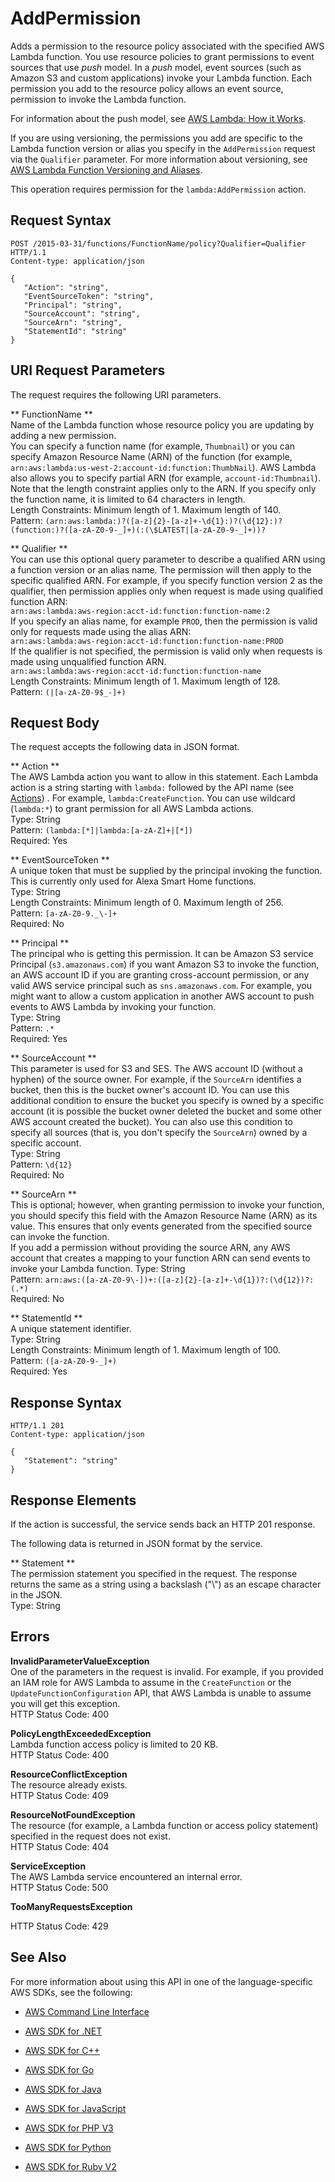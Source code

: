 # AddPermission<a name="API_AddPermission"></a>

Adds a permission to the resource policy associated with the specified AWS Lambda function\. You use resource policies to grant permissions to event sources that use *push* model\. In a *push* model, event sources \(such as Amazon S3 and custom applications\) invoke your Lambda function\. Each permission you add to the resource policy allows an event source, permission to invoke the Lambda function\. 

For information about the push model, see [AWS Lambda: How it Works](http://docs.aws.amazon.com/lambda/latest/dg/lambda-introduction.html)\. 

If you are using versioning, the permissions you add are specific to the Lambda function version or alias you specify in the `AddPermission` request via the `Qualifier` parameter\. For more information about versioning, see [AWS Lambda Function Versioning and Aliases](http://docs.aws.amazon.com/lambda/latest/dg/versioning-aliases.html)\. 

This operation requires permission for the `lambda:AddPermission` action\.

## Request Syntax<a name="API_AddPermission_RequestSyntax"></a>

```
POST /2015-03-31/functions/FunctionName/policy?Qualifier=Qualifier HTTP/1.1
Content-type: application/json

{
   "Action": "string",
   "EventSourceToken": "string",
   "Principal": "string",
   "SourceAccount": "string",
   "SourceArn": "string",
   "StatementId": "string"
}
```

## URI Request Parameters<a name="API_AddPermission_RequestParameters"></a>

The request requires the following URI parameters\.

 ** FunctionName **   
Name of the Lambda function whose resource policy you are updating by adding a new permission\.  
 You can specify a function name \(for example, `Thumbnail`\) or you can specify Amazon Resource Name \(ARN\) of the function \(for example, `arn:aws:lambda:us-west-2:account-id:function:ThumbNail`\)\. AWS Lambda also allows you to specify partial ARN \(for example, `account-id:Thumbnail`\)\. Note that the length constraint applies only to the ARN\. If you specify only the function name, it is limited to 64 characters in length\.   
Length Constraints: Minimum length of 1\. Maximum length of 140\.  
Pattern: `(arn:aws:lambda:)?([a-z]{2}-[a-z]+-\d{1}:)?(\d{12}:)?(function:)?([a-zA-Z0-9-_]+)(:(\$LATEST|[a-zA-Z0-9-_]+))?` 

 ** Qualifier **   
You can use this optional query parameter to describe a qualified ARN using a function version or an alias name\. The permission will then apply to the specific qualified ARN\. For example, if you specify function version 2 as the qualifier, then permission applies only when request is made using qualified function ARN:  
 `arn:aws:lambda:aws-region:acct-id:function:function-name:2`   
If you specify an alias name, for example `PROD`, then the permission is valid only for requests made using the alias ARN:  
 `arn:aws:lambda:aws-region:acct-id:function:function-name:PROD`   
If the qualifier is not specified, the permission is valid only when requests is made using unqualified function ARN\.  
 `arn:aws:lambda:aws-region:acct-id:function:function-name`   
Length Constraints: Minimum length of 1\. Maximum length of 128\.  
Pattern: `(|[a-zA-Z0-9$_-]+)` 

## Request Body<a name="API_AddPermission_RequestBody"></a>

The request accepts the following data in JSON format\.

 ** Action **   
The AWS Lambda action you want to allow in this statement\. Each Lambda action is a string starting with `lambda:` followed by the API name \(see [Actions](http://docs.aws.amazon.com/lambda/latest/dg/API_Operations.html)\) \. For example, `lambda:CreateFunction`\. You can use wildcard \(`lambda:*`\) to grant permission for all AWS Lambda actions\.   
Type: String  
Pattern: `(lambda:[*]|lambda:[a-zA-Z]+|[*])`   
Required: Yes

 ** EventSourceToken **   
A unique token that must be supplied by the principal invoking the function\. This is currently only used for Alexa Smart Home functions\.  
Type: String  
Length Constraints: Minimum length of 0\. Maximum length of 256\.  
Pattern: `[a-zA-Z0-9._\-]+`   
Required: No

 ** Principal **   
The principal who is getting this permission\. It can be Amazon S3 service Principal \(`s3.amazonaws.com`\) if you want Amazon S3 to invoke the function, an AWS account ID if you are granting cross\-account permission, or any valid AWS service principal such as `sns.amazonaws.com`\. For example, you might want to allow a custom application in another AWS account to push events to AWS Lambda by invoking your function\.   
Type: String  
Pattern: `.*`   
Required: Yes

 ** SourceAccount **   
This parameter is used for S3 and SES\. The AWS account ID \(without a hyphen\) of the source owner\. For example, if the `SourceArn` identifies a bucket, then this is the bucket owner's account ID\. You can use this additional condition to ensure the bucket you specify is owned by a specific account \(it is possible the bucket owner deleted the bucket and some other AWS account created the bucket\)\. You can also use this condition to specify all sources \(that is, you don't specify the `SourceArn`\) owned by a specific account\.   
Type: String  
Pattern: `\d{12}`   
Required: No

 ** SourceArn **   
This is optional; however, when granting permission to invoke your function, you should specify this field with the Amazon Resource Name \(ARN\) as its value\. This ensures that only events generated from the specified source can invoke the function\.  
If you add a permission without providing the source ARN, any AWS account that creates a mapping to your function ARN can send events to invoke your Lambda function\.
Type: String  
Pattern: `arn:aws:([a-zA-Z0-9\-])+:([a-z]{2}-[a-z]+-\d{1})?:(\d{12})?:(.*)`   
Required: No

 ** StatementId **   
A unique statement identifier\.  
Type: String  
Length Constraints: Minimum length of 1\. Maximum length of 100\.  
Pattern: `([a-zA-Z0-9-_]+)`   
Required: Yes

## Response Syntax<a name="API_AddPermission_ResponseSyntax"></a>

```
HTTP/1.1 201
Content-type: application/json

{
   "Statement": "string"
}
```

## Response Elements<a name="API_AddPermission_ResponseElements"></a>

If the action is successful, the service sends back an HTTP 201 response\.

The following data is returned in JSON format by the service\.

 ** Statement **   
The permission statement you specified in the request\. The response returns the same as a string using a backslash \("\\"\) as an escape character in the JSON\.  
Type: String

## Errors<a name="API_AddPermission_Errors"></a>

 **InvalidParameterValueException**   
One of the parameters in the request is invalid\. For example, if you provided an IAM role for AWS Lambda to assume in the `CreateFunction` or the `UpdateFunctionConfiguration` API, that AWS Lambda is unable to assume you will get this exception\.  
HTTP Status Code: 400

 **PolicyLengthExceededException**   
Lambda function access policy is limited to 20 KB\.  
HTTP Status Code: 400

 **ResourceConflictException**   
The resource already exists\.  
HTTP Status Code: 409

 **ResourceNotFoundException**   
The resource \(for example, a Lambda function or access policy statement\) specified in the request does not exist\.  
HTTP Status Code: 404

 **ServiceException**   
The AWS Lambda service encountered an internal error\.  
HTTP Status Code: 500

 **TooManyRequestsException**   
   
HTTP Status Code: 429

## See Also<a name="API_AddPermission_SeeAlso"></a>

For more information about using this API in one of the language\-specific AWS SDKs, see the following:

+  [AWS Command Line Interface](http://docs.aws.amazon.com/goto/aws-cli/lambda-2015-03-31/AddPermission) 

+  [AWS SDK for \.NET](http://docs.aws.amazon.com/goto/DotNetSDKV3/lambda-2015-03-31/AddPermission) 

+  [AWS SDK for C\+\+](http://docs.aws.amazon.com/goto/SdkForCpp/lambda-2015-03-31/AddPermission) 

+  [AWS SDK for Go](http://docs.aws.amazon.com/goto/SdkForGoV1/lambda-2015-03-31/AddPermission) 

+  [AWS SDK for Java](http://docs.aws.amazon.com/goto/SdkForJava/lambda-2015-03-31/AddPermission) 

+  [AWS SDK for JavaScript](http://docs.aws.amazon.com/goto/AWSJavaScriptSDK/lambda-2015-03-31/AddPermission) 

+  [AWS SDK for PHP V3](http://docs.aws.amazon.com/goto/SdkForPHPV3/lambda-2015-03-31/AddPermission) 

+  [AWS SDK for Python](http://docs.aws.amazon.com/goto/boto3/lambda-2015-03-31/AddPermission) 

+  [AWS SDK for Ruby V2](http://docs.aws.amazon.com/goto/SdkForRubyV2/lambda-2015-03-31/AddPermission) 